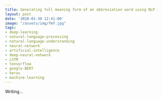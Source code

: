 ```yaml
---
title: Generating full meaning form of an abbreviation word using NLP in Tensorflow
layout: post
date: '2020-01-30 12:41:00'
image: "/assets/img/fmf.jpg"
tags:
- deep-learning
- natural-language-processing
- natural-language-understanding
- neural-network
- artificial-intelligence
- deep-neural-network
- LSTM
- tensorflow
- google-BERT
- keras
- machine-learning
---
```


Writing...